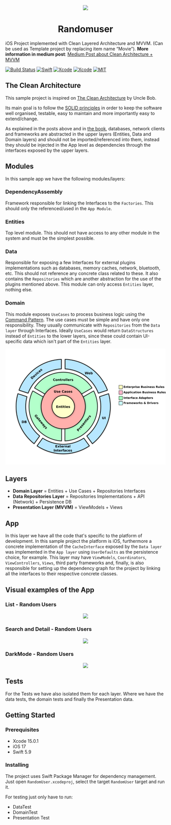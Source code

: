 <p align="center">
  <img src="https://github.com/CodeEditApp/CodeEdit/assets/806104/4ad9a29c-d9c6-44b4-88b3-0944b75fc81e" height="128">
  <h1 align="center">Randomuser</h1>
</p>

iOS Project implemented with Clean Layered Architecture and MVVM. (Can be used as Template project by replacing item name “Movie”). **More information in medium post**: <a href="https://tech.olx.com/clean-architecture-and-mvvm-on-ios-c9d167d9f5b3">Medium Post about Clean Architecture + MVVM</a>

[![Build Status](https://img.shields.io/badge/platforms-iOS%20%7C%20tvOS%20%7C%20macOS%20%7C%20watchOS-green.svg)](https://github.com/Jinxiansen/SwiftUI)
[![Swift](https://img.shields.io/badge/Swift-5.1-orange.svg)](https://swift.org)
[![Xcode](https://img.shields.io/badge/Xcode-11.0-blue.svg)](https://developer.apple.com/xcode)
[![Xcode](https://img.shields.io/badge/macOS-15.0-blue.svg)](https://developer.apple.com/macOS)
[![MIT](https://img.shields.io/badge/licenses-MIT-red.svg)](https://opensource.org/licenses/MIT)

## The Clean Architecture

This sample project is inspired on [The Clean Architecture](https://8thlight.com/blog/uncle-bob/2012/08/13/the-clean-architecture.html) by Uncle Bob.

Its main goal is to follow the [SOLID principles](https://en.wikipedia.org/wiki/SOLID) in order to keep the software well organised, testable, easy to maintain and more importantly easy to extend/change.

As explained in the posts above and in [the book](https://www.amazon.com/Clean-Architecture-Craftsmans-Software-Structure/dp/0134494164), databases, network clients and frameworks are abstracted in the upper layers (Entities, Data and Domain layers) and should not be imported/referenced into them, instead they should be injected in the App level as dependencies through the interfaces exposed by the upper layers.

## Modules

In this sample app we have the following modules/layers:

### DependencyAssembly

Framework responsible for linking the Interfaces to the `Factories`. This should only the referenced/used in the `App Module`.

### Entities

Top level module. This should not have access to any other module in the system and must be the simplest possible.

### Data

Responsible for exposing a few Interfaces for external plugins implementations such as databases, memory caches, network, bluetooth, etc. This should not reference any concrete class related to these. It also contains the `Repositories` which are another abstraction for the use of the plugins mentioned above. This module can only access `Entities` layer, nothing else.

### Domain

This module exposes `UseCases` to process business logic using the [Command Pattern](https://en.wikipedia.org/wiki/Command_pattern). The use cases must be simple and have only one responsibility. They usually communicate with `Repositories` from the `Data layer` through Interfaces. Ideally `UseCases` would return `DataStructures` instead of `Entities` to the lower layers, since these could contain UI-specific data which isn't part of the `Entities` layer.

![Alt text](README_FILES/clean-architecture.png?raw=true "Clean Architecture Layers")

## Layers
* **Domain Layer** = Entities + Use Cases + Repositories Interfaces
* **Data Repositories Layer** = Repositories Implementations + API (Network) + Persistence DB
* **Presentation Layer (MVVM)** = ViewModels + Views

## App

In this layer we have all the code that's specific to the platform of development. In this sample project the platform is iOS, furthermore a concrete implementation of the `CacheInterface` exposed by the `Data layer` was implemented in the `App layer` using `UserDefaults` as the persistence choice, for example.
This layer may have `ViewModels`, `Coordinators`, `ViewControllers`, `Views`, third party frameworks and, finally, is also responsible for setting up the dependency graph for the project by linking all the interfaces to their respective concrete classes.

## Visual examples of the App

### List - Random Users

<center><img src="https://github.com/jgallenrenau/Randomuser/blob/develop//README_FILES/ShowListAndPagination.gif" align="center" /></center>

### Search and Detail - Random Users

<center><img src="https://github.com/jgallenrenau/Randomuser/blob/develop/README_FILES/SearchUser.gif" align="center" /></center>

### DarkMode - Random Users

<center><img src="https://github.com/jgallenrenau/Randomuser/blob/develop/README_FILES/Darkmode.gif" align="center" /></center>

## Tests

For the Tests we have also isolated them for each layer. Where we have the data tests, the domain tests and finally the Presentation data.

## Getting Started

### Prerequisites
- Xcode 15.0.1
- iOS 17
- Swift 5.9

### Installing

The project uses Swift Package Manager for dependency management. Just open `RandomUser.xcodeproj`, select the target `RandomUser` target and run it.

For testing just only have to run:

- DataTest
- DomainTest
- Presentation Test
